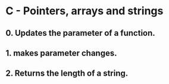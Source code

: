 # C - Pointers, arrays and strings
## 0. Updates the parameter of a function.
## 1. makes parameter changes.
## 2. Returns the length of a string.
